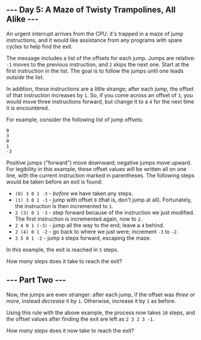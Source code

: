 ﻿
## --- Day 5: A Maze of Twisty Trampolines, All Alike ---

An urgent  interrupt  arrives from the CPU: it's trapped in a maze of jump instructions, and it would like assistance from any programs with spare cycles to help find the exit.

The message includes a list of the offsets for each jump. Jumps are relative:  `-1`  moves to the previous instruction, and  `2`  skips the next one. Start at the first instruction in the list. The goal is to follow the jumps until one leads  _outside_  the list.

In addition, these instructions are a little strange; after each jump, the offset of that instruction increases by  `1`. So, if you come across an offset of  `3`, you would move three instructions forward, but change it to a  `4`  for the next time it is encountered.

For example, consider the following list of jump offsets:

```
0
3
0
1
-3

```

Positive jumps ("forward") move downward; negative jumps move upward. For legibility in this example, these offset values will be written all on one line, with the current instruction marked in parentheses. The following steps would be taken before an exit is found:

-   `(0) 3 0 1 -3` -  _before_  we have taken any steps.
-   `(1) 3 0 1 -3` - jump with offset  `0`  (that is, don't jump at all). Fortunately, the instruction is then incremented to  `1`.
-   `2 (3) 0 1 -3` - step forward because of the instruction we just modified. The first instruction is incremented again, now to  `2`.
-   `2 4 0 1 (-3)`  - jump all the way to the end; leave a  `4`  behind.
-   `2 (4) 0 1 -2` - go back to where we just were; increment  `-3`  to  `-2`.
-   `2 5 0 1 -2` - jump  `4`  steps forward, escaping the maze.

In this example, the exit is reached in  `5`  steps.

_How many steps_  does it take to reach the exit?

## --- Part Two ---

Now, the jumps are even stranger: after each jump, if the offset was  _three or more_, instead  _decrease_  it by  `1`. Otherwise, increase it by  `1`  as before.

Using this rule with the above example, the process now takes  `10`  steps, and the offset values after finding the exit are left as  `2 3 2 3 -1`.

_How many steps_  does it now take to reach the exit?